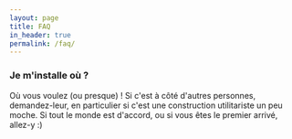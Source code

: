 ```yaml
---
layout: page
title: FAQ
in_header: true
permalink: /faq/
---
```


### Je m'installe où ?

Où vous voulez (ou presque) ! Si c'est à côté d'autres personnes, demandez-leur, en particulier si c'est une construction utilitariste un peu moche. Si tout le monde est d'accord, ou si vous êtes le premier arrivé, allez-y :)
